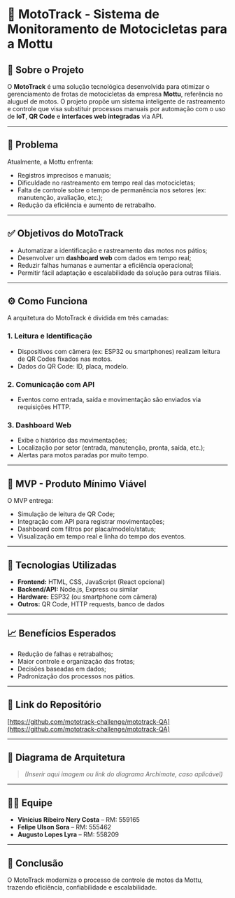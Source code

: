 # 🛵 MotoTrack - Sistema de Monitoramento de Motocicletas para a Mottu

## 📌 Sobre o Projeto

O **MotoTrack** é uma solução tecnológica desenvolvida para otimizar o gerenciamento de frotas de motocicletas da empresa **Mottu**, referência no aluguel de motos. O projeto propõe um sistema inteligente de rastreamento e controle que visa substituir processos manuais por automação com o uso de **IoT**, **QR Code** e **interfaces web integradas** via API.

---

## 🚨 Problema

Atualmente, a Mottu enfrenta:

- Registros imprecisos e manuais;
- Dificuldade no rastreamento em tempo real das motocicletas;
- Falta de controle sobre o tempo de permanência nos setores (ex: manutenção, avaliação, etc.);
- Redução da eficiência e aumento de retrabalho.

---

## ✅ Objetivos do MotoTrack

- Automatizar a identificação e rastreamento das motos nos pátios;
- Desenvolver um **dashboard web** com dados em tempo real;
- Reduzir falhas humanas e aumentar a eficiência operacional;
- Permitir fácil adaptação e escalabilidade da solução para outras filiais.

---

## ⚙️ Como Funciona

A arquitetura do MotoTrack é dividida em três camadas:

### 1. Leitura e Identificação  
- Dispositivos com câmera (ex: ESP32 ou smartphones) realizam leitura de QR Codes fixados nas motos.  
- Dados do QR Code: ID, placa, modelo.

### 2. Comunicação com API  
- Eventos como entrada, saída e movimentação são enviados via requisições HTTP.

### 3. Dashboard Web  
- Exibe o histórico das movimentações;  
- Localização por setor (entrada, manutenção, pronta, saída, etc.);  
- Alertas para motos paradas por muito tempo.

---

## 🧪 MVP - Produto Mínimo Viável

O MVP entrega:

- Simulação de leitura de QR Code;
- Integração com API para registrar movimentações;
- Dashboard com filtros por placa/modelo/status;
- Visualização em tempo real e linha do tempo dos eventos.

---

## 🚀 Tecnologias Utilizadas

- **Frontend:** HTML, CSS, JavaScript (React opcional)  
- **Backend/API:** Node.js, Express ou similar  
- **Hardware:** ESP32 (ou smartphone com câmera)  
- **Outros:** QR Code, HTTP requests, banco de dados

---

## 📈 Benefícios Esperados

- Redução de falhas e retrabalhos;
- Maior controle e organização das frotas;
- Decisões baseadas em dados;
- Padronização dos processos nos pátios.

---

## 🔗 Link do Repositório

[https://github.com/mototrack-challenge/mototrack-QA](https://github.com/mototrack-challenge/mototrack-QA)

---

## 🧩 Diagrama de Arquitetura

> *(Inserir aqui imagem ou link do diagrama Archimate, caso aplicável)*

---

## 👨‍💻 Equipe

- **Vinicius Ribeiro Nery Costa** – RM: 559165  
- **Felipe Ulson Sora** – RM: 555462  
- **Augusto Lopes Lyra** – RM: 558209  

---

## 🏁 Conclusão

O MotoTrack moderniza o processo de controle de motos da Mottu, trazendo eficiência, confiabilidade e escalabilidade.  
